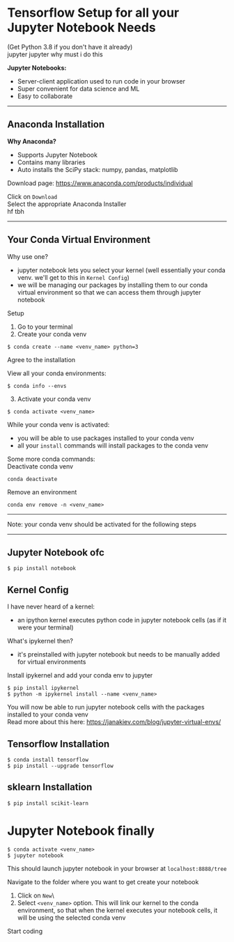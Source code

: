 # Tensorflow Setup for all your Jupyter Notebook Needs

(Get Python 3.8 if you don't have it already)\
jupyter jupyter why must i do this

**Jupyter Notebooks:**
* Server-client application used to run code in your browser
* Super convenient for data science and ML
* Easy to collaborate

<hr/>

## Anaconda Installation
**Why Anaconda?**
* Supports Jupyter Notebook
* Contains many libraries
* Auto installs the SciPy stack: numpy, pandas, matplotlib

Download page: https://www.anaconda.com/products/individual

Click on `Download` \
Select the appropriate Anaconda Installer\
hf tbh

<hr/>

## Your Conda Virtual Environment
Why use one?
* jupyter notebook lets you select your kernel (well essentially your conda venv. we'll get to this in `Kernel Config`)
* we will be managing our packages by installing them to our conda virtual environment so that we can access them through jupyter notebook

Setup

1. Go to your terminal
2. Create your conda venv
```
$ conda create --name <venv_name> python=3
```
Agree to the installation

View all your conda environments:
```
$ conda info --envs
```

3. Activate your conda venv
```
$ conda activate <venv_name>
```
While your conda venv is activated:
* you will be able to use packages installed to your conda venv
* all your `install` commands will install packages to the conda venv

Some more conda commands:\
Deactivate conda venv
```
conda deactivate
```
Remove an environment
```
conda env remove -n <venv_name>
```
<hr/>

Note: your conda venv should be activated for the following steps

<hr/>

## Jupyter Notebook ofc
```
$ pip install notebook
```

## Kernel Config
I have never heard of a kernel:
* an ipython kernel executes python code in jupyter notebook cells (as if it were your terminal)

What's ipykernel then?
* it's preinstalled with jupyter notebook but needs to be manually added for virtual environments


Install ipykernel and add your conda env to jupyter
```
$ pip install ipykernel
$ python -m ipykernel install --name <venv_name>
```

You will now be able to run jupyter notebook cells with the packages installed to your conda venv\
Read more about this here: https://janakiev.com/blog/jupyter-virtual-envs/ 
## Tensorflow Installation
```
$ conda install tensorflow
$ pip install --upgrade tensorflow
```

## sklearn Installation
```
$ pip install scikit-learn
```

# Jupyter Notebook finally
```
$ conda activate <venv_name>
$ jupyter notebook
```
This should launch jupyter notebook in your browser at `localhost:8888/tree`

Navigate to the folder where you want to get create your notebook

1. Click on `New`\
2. Select `<venv_name>` option. This will link our kernel to the conda environment, so that when the kernel executes your notebook cells, it will be using the selected conda venv

Start coding


